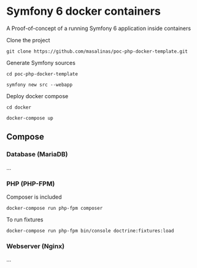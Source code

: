 # Symfony 6 docker containers

A Proof-of-concept of a running Symfony 6 application inside containers

Clone the project

```shell
git clone https://github.com/masalinas/poc-php-docker-template.git

```

Generate Symfony sources

```shell
cd poc-php-docker-template

symfony new src --webapp
```

Deploy docker compose

```
cd docker

docker-compose up
```

## Compose

### Database (MariaDB)

...

### PHP (PHP-FPM)

Composer is included

```
docker-compose run php-fpm composer
```

To run fixtures

```
docker-compose run php-fpm bin/console doctrine:fixtures:load
```

### Webserver (Nginx)

...
